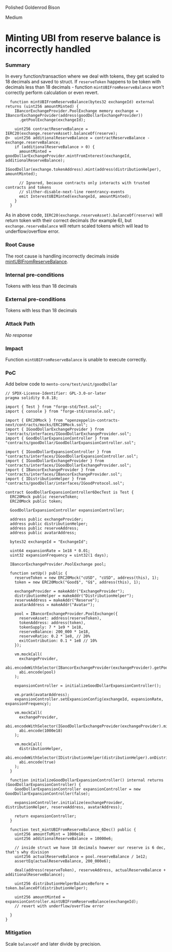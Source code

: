 Polished Goldenrod Bison

Medium

# Minting UBI from reserve balance is incorrectly handled

### Summary

In every function/transaction where we deal with tokens, they get scaled to 18 decimals and saved to struct. If `reserveToken` happens to be token with decimals less than 18 decimals - function `mintUBIFromReserveBalance` won't correctly perform calculation or even revert.

```solidity
  function mintUBIFromReserveBalance(bytes32 exchangeId) external returns (uint256 amountMinted) {
    IBancorExchangeProvider.PoolExchange memory exchange = IBancorExchangeProvider(address(goodDollarExchangeProvider))
      .getPoolExchange(exchangeId);

    uint256 contractReserveBalance = IERC20(exchange.reserveAsset).balanceOf(reserve);
@>  uint256 additionalReserveBalance = contractReserveBalance - exchange.reserveBalance;
    if (additionalReserveBalance > 0) {
      amountMinted = goodDollarExchangeProvider.mintFromInterest(exchangeId, additionalReserveBalance);
      IGoodDollar(exchange.tokenAddress).mint(address(distributionHelper), amountMinted);

      // Ignored, because contracts only interacts with trusted contracts and tokens
      // slither-disable-next-line reentrancy-events
      emit InterestUBIMinted(exchangeId, amountMinted);
    }
  }
```

As in above code, `IERC20(exchange.reserveAsset).balanceOf(reserve)` will return token with their correct decimals (for example 6), but `exchange.reserveBalance` will return scaled tokens which will lead to underflow/overflow error.

### Root Cause

The root cause is handling incorrectly decimals inside [mintUBIFromReserveBalance](https://github.com/sherlock-audit/2024-10-mento-update/blob/098b17fb32d294145a7f000d96917d13db8756cc/mento-core/contracts/goodDollar/GoodDollarExpansionController.sol#L153-L167).

### Internal pre-conditions

Tokens with less than 18 decimals

### External pre-conditions

Tokens with less than 18 decimals

### Attack Path

_No response_

### Impact

Function `mintUBIFromReserveBalance` is unable to execute correctly.

### PoC

Add below code to `mento-core/test/unit/goodDollar`

```solidity
// SPDX-License-Identifier: GPL-3.0-or-later 
pragma solidity 0.8.18;

import { Test } from "forge-std/Test.sol";
import { console } from "forge-std/console.sol";

import { ERC20Mock } from "openzeppelin-contracts-next/contracts/mocks/ERC20Mock.sol";
import { IGoodDollarExchangeProvider } from "contracts/interfaces/IGoodDollarExchangeProvider.sol";
import { GoodDollarExpansionController } from "contracts/goodDollar/GoodDollarExpansionController.sol";

import { IGoodDollarExpansionController } from "contracts/interfaces/IGoodDollarExpansionController.sol";
import { IGoodDollarExchangeProvider } from "contracts/interfaces/IGoodDollarExchangeProvider.sol";
import { IBancorExchangeProvider } from "contracts/interfaces/IBancorExchangeProvider.sol";
import { IDistributionHelper } from "contracts/goodDollar/interfaces/IGoodProtocol.sol";

contract GoodDollarExpansionController6DecTest is Test {
  ERC20Mock public reserveToken;   
  ERC20Mock public token;

  GoodDollarExpansionController expansionController;

  address public exchangeProvider;
  address public distributionHelper;
  address public reserveAddress;
  address public avatarAddress;

  bytes32 exchangeId = "ExchangeId";

  uint64 expansionRate = 1e18 * 0.01;
  uint32 expansionFrequency = uint32(1 days);

  IBancorExchangeProvider.PoolExchange pool;

  function setUp() public {
    reserveToken = new ERC20Mock("cUSD", "cUSD", address(this), 1);
    token = new ERC20Mock("Good$", "G$", address(this), 1);

    exchangeProvider = makeAddr("ExchangeProvider");
    distributionHelper = makeAddr("DistributionHelper");
    reserveAddress = makeAddr("Reserve");
    avatarAddress = makeAddr("Avatar");

    pool = IBancorExchangeProvider.PoolExchange({
      reserveAsset: address(reserveToken),
      tokenAddress: address(token),
      tokenSupply: 7 * 1e9 * 1e18,
      reserveBalance: 200_000 * 1e18,
      reserveRatio: 0.2 * 1e8, // 20%
      exitContribution: 0.1 * 1e8 // 10%
    });

    vm.mockCall(
      exchangeProvider,
      abi.encodeWithSelector(IBancorExchangeProvider(exchangeProvider).getPoolExchange.selector),
      abi.encode(pool)
    );

    expansionController = initializeGoodDollarExpansionController(); 
    
    vm.prank(avatarAddress);
    expansionController.setExpansionConfig(exchangeId, expansionRate, expansionFrequency);

    vm.mockCall(
      exchangeProvider,
      abi.encodeWithSelector(IGoodDollarExchangeProvider(exchangeProvider).mintFromExpansion.selector),
      abi.encode(1000e18)
    );

    vm.mockCall(
      distributionHelper,
      abi.encodeWithSelector(IDistributionHelper(distributionHelper).onDistribution.selector),
      abi.encode(true)
    );
  }

  function initializeGoodDollarExpansionController() internal returns (GoodDollarExpansionController) {
    GoodDollarExpansionController expansionController = new GoodDollarExpansionController(false);

    expansionController.initialize(exchangeProvider, distributionHelper, reserveAddress, avatarAddress);

    return expansionController;
  }

  function test_mintUBIFromReserveBalance_6Dec() public {
    uint256 amountToMint = 1000e18;
    uint256 additionalReserveBalance = 10000e6;

    // inside struct we have 18 decimals however our reserve is 6 dec, that's why division
    uint256 actualReserveBalance = pool.reserveBalance / 1e12;
    assertEq(actualReserveBalance, 200_000e6);

    deal(address(reserveToken), reserveAddress, actualReserveBalance + additionalReserveBalance);

    uint256 distributionHelperBalanceBefore = token.balanceOf(distributionHelper);

    uint256 amountMinted = expansionController.mintUBIFromReserveBalance(exchangeId);
    // revert with underflow/overflow error

  }
}
```


### Mitigation

Scale `balanceOf` and later divide by precision.